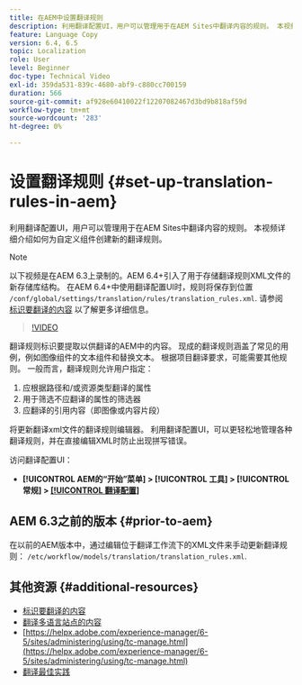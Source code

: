 ```yaml
---
title: 在AEM中设置翻译规则
description: 利用翻译配置UI，用户可以管理用于在AEM Sites中翻译内容的规则。 本视频详细介绍如何为自定义组件创建新的翻译规则。
feature: Language Copy
version: 6.4, 6.5
topic: Localization
role: User
level: Beginner
doc-type: Technical Video
exl-id: 359da531-839c-4680-abf9-c880cc700159
duration: 566
source-git-commit: af928e60410022f12207082467d3bd9b818af59d
workflow-type: tm+mt
source-wordcount: '283'
ht-degree: 0%

---
```


# 设置翻译规则 {#set-up-translation-rules-in-aem}

利用翻译配置UI，用户可以管理用于在AEM Sites中翻译内容的规则。 本视频详细介绍如何为自定义组件创建新的翻译规则。

>[!NOTE]
>
> 以下视频是在AEM 6.3上录制的。AEM 6.4+引入了用于存储翻译规则XML文件的新存储库结构。 在AEM 6.4+中使用翻译配置UI时，规则将保存到位置 `/conf/global/settings/translation/rules/translation_rules.xml`. 请参阅 [标识要翻译的内容](https://helpx.adobe.com/experience-manager/6-5/sites/administering/using/tc-rules.html) 以了解更多详细信息。

>[!VIDEO](https://video.tv.adobe.com/v/18135?quality=12&learn=on)

翻译规则标识要提取以供翻译的AEM中的内容。 现成的翻译规则涵盖了常见的用例，例如图像组件的文本组件和替换文本。 根据项目翻译要求，可能需要其他规则。 一般而言，翻译规则允许用户指定：

1. 应根据路径和/或资源类型翻译的属性
2. 用于筛选不应翻译的属性的筛选器
3. 应翻译的引用内容（即图像或内容片段）

将更新翻译xml文件的翻译规则编辑器。 利用翻译配置UI，可以更轻松地管理各种翻译规则，并在直接编辑XML时防止出现拼写错误。

访问翻译配置UI：

* **[!UICONTROL AEM的“开始”菜单] > [!UICONTROL 工具] > [!UICONTROL 常规] > [[!UICONTROL 翻译配置]](http://localhost:4502/libs/cq/translation/translationrules/contexts.html)**

## AEM 6.3之前的版本 {#prior-to-aem}

在以前的AEM版本中，通过编辑位于翻译工作流下的XML文件来手动更新翻译规则： `/etc/workflow/models/translation/translation_rules.xml`.

## 其他资源 {#additional-resources}

* [标识要翻译的内容](https://helpx.adobe.com/experience-manager/6-5/sites/administering/using/tc-rules.html)
* [翻译多语言站点的内容](https://helpx.adobe.com/experience-manager/6-5/sites/administering/using/translation.html)
* [https://helpx.adobe.com/experience-manager/6-5/sites/administering/using/tc-manage.html](https://helpx.adobe.com/experience-manager/6-5/sites/administering/using/tc-manage.html)
* [翻译最佳实践](https://helpx.adobe.com/experience-manager/6-5/sites/administering/using/tc-bp.html)
